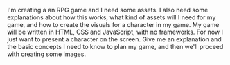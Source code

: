 I'm creating a an RPG game and I need some assets.
I also need some explanations about how this works, what kind of assets will I need for my game, and how to create the visuals for a character in my game.
My game will be written in HTML, CSS and JavaScript, with no frameworks.
For now I just want to present a character on the screen.
Give me an explanation and the basic concepts I need to know to plan my game, and then we'll proceed with creating some images.
